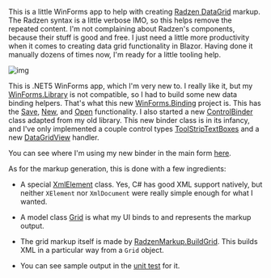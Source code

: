 This is a little WinForms app to help with creating [Radzen DataGrid](https://blazor.radzen.com/datagrid) markup. The Radzen syntax is a little verbose IMO, so this helps remove the repeated content. I'm not complaining about Radzen's components, because their stuff is good and free. I just need a little more productivity when it comes to creating data grid functionality in Blazor. Having done it manually dozens of times now, I'm ready for a little tooling help.

![img](https://adamosoftware.blob.core.windows.net/images/SV7VJC3876.png)

This is .NET5 WinForms app, which I'm very new to. I really like it, but my [WinForms.Library](https://github.com/adamfoneil/WinForms.Library) is not compatible, so I had to build some new data binding helpers. That's what this new [WinForms.Binding](https://github.com/adamfoneil/RadzenGridHelper/tree/master/WinForms.Binding) project is. This has the [Save](https://github.com/adamfoneil/RadzenGridHelper/blob/master/WinForms.Binding/DocumentManager.cs#L86), [New](https://github.com/adamfoneil/RadzenGridHelper/blob/master/WinForms.Binding/DocumentManager.cs#L49), and [Open](https://github.com/adamfoneil/RadzenGridHelper/blob/master/WinForms.Binding/DocumentManager.cs#L61) functionality. I also started a new [ControlBinder](https://github.com/adamfoneil/RadzenGridHelper/blob/master/WinForms.Binding/ControlBinder.cs) class adapted from my old library. This new binder class is in its infancy, and I've only implemented a couple control types [ToolStripTextBoxes](https://github.com/adamfoneil/RadzenGridHelper/blob/master/WinForms.Binding/ControlBinder_ToolStrip.cs) and a new [DataGridView](https://github.com/adamfoneil/RadzenGridHelper/blob/master/WinForms.Binding/ControlBinder_DataGridView.cs) handler.

You can see where I'm using my new binder in the main form [here](https://github.com/adamfoneil/RadzenGridHelper/blob/master/RadzenGridHelper/frmMain.cs#L32).

As for the markup generation, this is done with a few ingredients:

- A special [XmlElement](https://github.com/adamfoneil/RadzenGridHelper/blob/master/RadzenGridHelper/Classes/XmlElement.cs) class. Yes, C# has good XML support natively, but neither `XElement` nor `XmlDocument` were really simple enough for what I wanted.

- A model class [Grid](https://github.com/adamfoneil/RadzenGridHelper/blob/master/RadzenGridHelper/Models/Grid.cs) is what my UI binds to and represents the markup output.

- The grid markup itself is made by [RadzenMarkup.BuildGrid](https://github.com/adamfoneil/RadzenGridHelper/blob/master/RadzenGridHelper/Services/RadzenMarkup.cs). This builds XML in a particular way from a `Grid` object.

- You can see sample output in the [unit test](https://github.com/adamfoneil/RadzenGridHelper/blob/master/Testing/MarkupTest.cs) for it.

